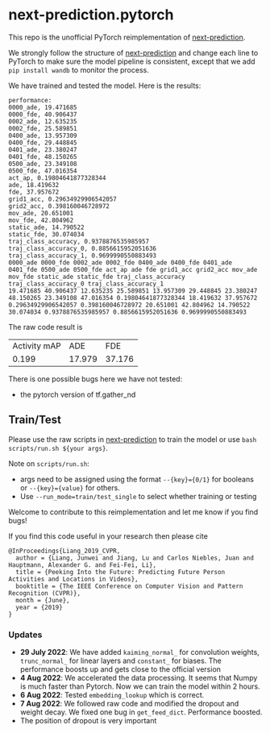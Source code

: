 # next-prediction.pytorch
 
This repo is the unofficial PyTorch reimplementation of [next-prediction](https://github.com/google/next-prediction).

We strongly follow the structure of [next-prediction](https://github.com/google/next-prediction) and change each line to PyTorch to make sure the model pipeline is consistent, except that we add `pip install wandb` to monitor the process.

We have trained and tested the model. Here is the results:

```
performance:
0000_ade, 19.471685
0000_fde, 40.906437
0002_ade, 12.635235
0002_fde, 25.589851
0400_ade, 13.957309
0400_fde, 29.448845
0401_ade, 23.380247
0401_fde, 48.150265
0500_ade, 23.349108
0500_fde, 47.016354
act_ap, 0.19804641877328344
ade, 18.419632
fde, 37.957672
grid1_acc, 0.29634929906542057
grid2_acc, 0.398160046728972
mov_ade, 20.651001
mov_fde, 42.804962
static_ade, 14.790522
static_fde, 30.074034
traj_class_accuracy, 0.9378876535985957
traj_class_accuracy_0, 0.8856615952051636
traj_class_accuracy_1, 0.9699990550883493
0000_ade 0000_fde 0002_ade 0002_fde 0400_ade 0400_fde 0401_ade 0401_fde 0500_ade 0500_fde act_ap ade fde grid1_acc grid2_acc mov_ade mov_fde static_ade static_fde traj_class_accuracy traj_class_accuracy_0 traj_class_accuracy_1
19.471685 40.906437 12.635235 25.589851 13.957309 29.448845 23.380247 48.150265 23.349108 47.016354 0.19804641877328344 18.419632 37.957672 0.29634929906542057 0.398160046728972 20.651001 42.804962 14.790522 30.074034 0.9378876535985957 0.8856615952051636 0.9699990550883493
```
The raw code result is 

<table>
  <tr>
    <td>Activity mAP</td>
    <td>ADE</td>
    <td>FDE</td>
  </tr>
  <tr>
    <td>0.199</td>
    <td>17.979</td>
    <td>37.176</td>
  </tr>
</table>

There is one possible bugs here we have not tested:
* the pytorch version of tf.gather_nd

## Train/Test
Please use the raw scripts in [next-prediction](https://github.com/google/next-prediction) to train the model or use `bash scripts/run.sh ${your args}`. 

Note on `scripts/run.sh`: 
* args need to be assigned using the format `--{key}={0/1}` for booleans or `--{key}={value}` for others. 
* Use `--run_mode=train/test_single` to select whether training or testing

Welcome to contribute to this reimplementation and let me know if you find bugs!

If you find this code useful in your research then please cite

```
@InProceedings{Liang_2019_CVPR,
  author = {Liang, Junwei and Jiang, Lu and Carlos Niebles, Juan and Hauptmann, Alexander G. and Fei-Fei, Li},
  title = {Peeking Into the Future: Predicting Future Person Activities and Locations in Videos},
  booktitle = {The IEEE Conference on Computer Vision and Pattern Recognition (CVPR)},
  month = {June},
  year = {2019}
}
```

### Updates
* **29 July 2022**: We have added `kaiming_normal_` for convolution weights, `trunc_normal_` for linear layers and `constant_` for biases. The performance boosts up and gets close to the official version 
* **4 Aug 2022**: We accelerated the data processing. It seems that Numpy is much faster than Pytorch. Now we can train the model within 2 hours.
* **6 Aug 2022**: Tested `embedding_lookup` which is correct. 
* **7 Aug 2022**: We followed raw code and modified the dropout and weight decay. We fixed one bug in `get_feed_dict`. Performance boosted.
 * The position of dropout is very important

